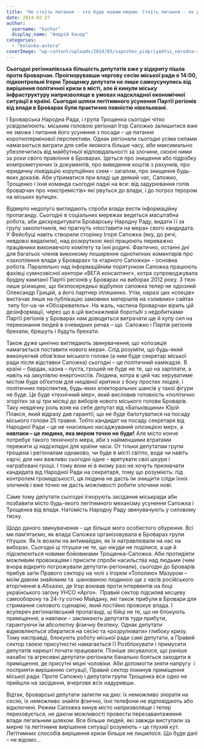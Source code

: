 ```yaml
---
title: "Не стоїть питання - хто буде новим мером. Стоїть питання - як дотиснути режим Януковича у Броварах!"
date: 2014-02-27
author: 
  username: "kachor"
  display_name: "Андрій Качор"
categories: 
  - "kolonka-avtora"
coverImage: "wp-content/uploads/2014/03/sapozhko_pidpriyemtsi_narodna-rada08.jpg"
---
```


**Сьогодні регіоналівська більшість депутатів вже у відкриту пішла проти броварчан. Проігнорувавши чергову сесію міської ради о 14:00, підконтрольні Ігорю Трощенку депутати не лише самоусунулись від вирішення політичної кризи в місті, але й кинули міську інфраструктуру напризволяще в умовах надскладної економічної ситуації в країні. Сьогодні шляхи легітимного усунення Партії регіонів від влади в Броварах були практично повністю нівельовані.**

І Броварська Народна Рада, і група Трощенка сьогодні чітко усвідомлюють: міським головою регіонал Ігор Сапожко залишитися вже не зможе і питання його усунення з посади – це питання короткотермінової перспективи. Однак регіонали сьогодні усіма силами намагаються виграти для себе якомога більше часу, аби максимально убезпечитись від майбутньої відповідальності за злочини, скоєні ними за роки свого правління в Броварах. Ідеться про знищення або підробку компрометуючих їх документів, про виведення коштів з рахунків, про юридичну ліквідацію корупційних схем – загалом, про знищення будь-яких доказів. Аби утриматися при владі ще деякий час, Сапожко, Трощенко і їхня команда сьогодні ладні на все: від задурювання голів броварчан про «екстремістів» які рвуться до влади, і до погроз терором на міських вулицях.

Відверто недолуго виглядають спроби влади вести інформаційну пропаганду. Сьогодні в соціальних мережах ведеться масштабна робота, аби дискредитувати Броварську Народну Раду, видати її за групу заколотників, які прагнуть «поставити на мера» свого кандидата. У Фейсбуці навіть створили сторінку Ігоря Сапожка (яку, до речі, невдовзі видалили), над розкруткою якої працюють переважно працівники виконавчого комітету та їхні родичі. Фактично, останні дні для багатьох членів виконкому поширення однотипних коментарів про «захоплення влади у Броварах» та «гарного Сапожка» - основна робота. Паралельно над інформаційним порятунком Сапожка працюють фахівці сумнозвісної контори «ВЕГА консалтинг», котра супроводжувала брудну кампанії Партії регіонів у Броварах на виборах 2012 року. З тією лише різницею, що безпосередньо відбулює сапожка тепер не одіозний Олександр Грицай, а його партнер ілляшенко. Утім, наразі цих «спеців» вистачає лише на публікацію замовних матеріалів на «зливних» сайтах  типу for-ua чи «Обозреватель». На жаль, частина броварчан вірить цій дезінформації, через що в цій виснажливій боротьбі з недобитками Партії регіонів у Броварах нам доводиться витрачати ще й купу сил на переконання людей в очевидних речах – що  Сапожко і Партія регіонів брехали, брешуть і будуть брехати.

Також дуже цинічно виглядають звинувачення, що «опозиція намагається поставити нового мера». Слід розуміти, що будь-який виконуючий обов’язки міського голови (а ним буде секретар міської ради після відставки Сапожка) сьогодні – це політичний камікадзе. В країні – бардак, казна – пуста, грошей не буде не те, що на зарплати, а навіть на закупівлю енергоносіїв. Людина, котра в цей час керуватиме містом буде об’єктом для нищівної критики з боку простих людей, і політичних перспектив, будь-яких електоральних шансів у такої фігури не буде. Це буде «технічний мер», який висловив готовність «політично згоріти» за ці три місяці до виборів нового міського голови Броварів. Таку невдячну роль взяв на себе депутат від «Батьківщини» Юрій Плакся, який відразу дав гарантії, що не буде балотуватися на посаду міського голови 25 травня. Тобто кандидат на посаду секретаря від Народної Ради – це не «насильно насаджуваний опозицією мер», а **навпаки – це людина, яка мером точно не буде!** Але місто конче потребує такого технічного мера, аби з найменшими втратами пережити ці надскладні для країни часи. От тільки депутатам групи трощена і регіоналам однаково, чи буде в місті світло, вода чи навіть харчі, для них важливо сьогодні одне – врятувати свої шкури і награбовані гроші. І тому вони ні в якому разі не хочуть призначати кандидата від Народної Ради на секретаря, тому що розуміють: під контролем громадськості, ця людина не дасть їм знищити сліди їхніх злочинів і вже точно не дасть можливості робити злочини нові.

Саме тому депутати сьогодні ігнорують засідання міськради аби позбавити місто будь-якого легітимного механізму усунення Сапожка і Трощенка від влади. Натомість Народну Раду звинувачують у силовому тиску.

Щодо даного звинувачення – ще більше мого особистого обурення. Всі ми пам’ятаємо, як влада Сапожка організовувала в Броварах групи тітушок. Як їх возили на антимайдан, як їх натравлювали на нас на виборах. Сьогодні ці тітушки не те, що нікуди не поділися, а ще й підсилюються новими бойовиками Трощенка-Сапожка. Аби протидіяти можливим провокаціям і присікти спроби насильства над людьми (чим вчора відкрито погрожували депутати-регіонали), сьогодні до Броварів прибув загін Правого сектору на чолі з Ігорем «Тополею» Мазуром – моїм давнім знайомим та  шанованою людиною ще з часів російського вторгнення в Абхазію, де Ігор воював проти інтервентів на боці українського загону УНСО «Арго».  Правий сектор підсилив місцеву самооборону та 24-ту сотню Майдану, які також прибули в Бровари для стримання силового сценарію, який постійно провокує влада. І всупереч регіоналівський пропаганді, ці бійці не те, що не блокують приміщення, а навпаки – закликають депутатів туди прибути, гарантуючи їм абсолютну фізичну безпеку. Однак депутати відмовляються збиратися на сесію та «розрулювати» глибоку кризу. Тому насправді, блокують роботу міської ради самі депутати, а Правий сектор своєю присутністю намагається її Розблокувати і примусити депутатів нарешті почати працювати. Пізніше зясувалося, що раніше нахабні та агресивні депутати-регіонали банально бояться заходити в приміщення, де присутні міцні чоловіки. Аби допомогти зняти напругу  і посприяти вирішенню ситуації, Правий сектор покинув приміщення міської ради. Проте Сапожко і депутати групи Трощенка все одно не прийшли на засідання, вчергове всіх надуривши.

Відтак, броварські депутати залягли на дно: їх неможливо зіюрати на сесію, їх неможливо знайти фізично, їхні телефони не відповідають або відключені. Режим Сапожка кинув місто напризволяще і тепер переховується, не даючи можливості провести перезавантаження влади легальним шляхом. Все більше людей, які завжди виступали за мирне та легітимне вирішення ситуації розуміють – це глухий кут. Легітимних способів вирішення кризи більше не лишилося. Що буде далі – не відомо…
